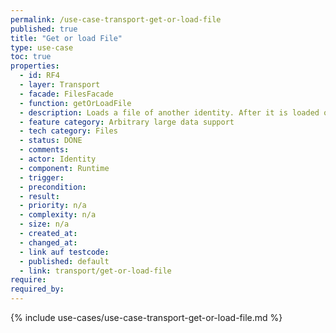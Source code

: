 ```yaml
---
permalink: /use-case-transport-get-or-load-file
published: true
title: "Get or load File"
type: use-case
toc: true
properties:
  - id: RF4
  - layer: Transport
  - facade: FilesFacade
  - function: getOrLoadFile
  - description: Loads a file of another identity. After it is loaded once, you can retrieve it without the need for the secret key by calling one of the GET-routes.
  - feature category: Arbitrary large data support
  - tech category: Files
  - status: DONE
  - comments:
  - actor: Identity
  - component: Runtime
  - trigger:
  - precondition:
  - result:
  - priority: n/a
  - complexity: n/a
  - size: n/a
  - created_at:
  - changed_at:
  - link auf testcode:
  - published: default
  - link: transport/get-or-load-file
require:
required_by:
---
```


{% include use-cases/use-case-transport-get-or-load-file.md %}

